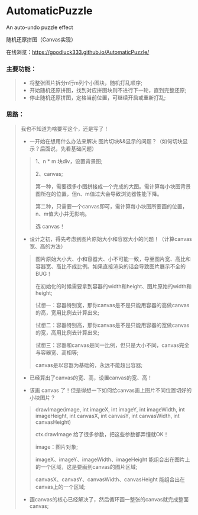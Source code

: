 # AutomaticPuzzle

An auto-undo puzzle effect

随机还原拼图（Canvas实现）

在线浏览：https://goodluck333.github.io/AutomaticPuzzle/

### 主要功能：

>* 将整张图片拆分n行m列个小图块，随机打乱顺序;
>* 开始随机还原拼图，找到对应拼图块则不进行下一轮，直到完整还原;
>* 停止随机还原拼图，定格当前位置，可继续开启或重新打乱;

### 思路：

> 我也不知道为啥要写这个，还是写了！
>
>* 一开始在想用什么办法来解决 图片切块&&显示的问题？（如何切块显示？后面说，先看基础问题）
>>
>> 1、n * m 块div，设置背景图;
>>
>> 2、canvas;
>>
>> 第一种，需要很多小图拼接成一个完成的大图。需计算每小块图背景图所在的位置，但n、m值过大会导致浏览器性能下降。
>>
>> 第二种，只需要一个canvas即可，需计算每小块图所要画的位置，n、m值大小并无影响。
>>
>> 选 canvas！
>
>* 设计之初，得先考虑到图片原始大小和容器大小的问题！（计算canvas宽、高的方法）
>>
>> 图片原始大小大、小和容器大、小不可能一致，导至图片宽、高比和容器宽、高比不成比例。如果直接渲染的话会导致图片展示不全的BUG！
>> 
>> 在初始化的时候需要拿到容器的width和height、图片原始的width和height;
>> 
>> 试想一：容器特别宽，那你canvas是不是只能用容器的高做canvas的高，宽用比例去计算出来;
>>
>> 试想二：容器特别高，那你canvas是不是只能用容器的宽做canvas的宽，高用比例去计算出来;
>>
>> 试想三：容器和canvas是同一比例，但只是大小不同，canvas完全与容器宽、高相等;
>>
>> canvas是以容器为基础的，永远不能超出容器;
>>
>* 已经算出了canvas的宽、高，设置canvas的宽、高！
>>
>* 该画 canvas 了！但是得想一下如何给canvas画上图片不同位置切好的小块图片？
>>
>> drawImage(image, int imageX, int imageY, int imageWidth, int imageHeight, int canvasX, int canvasY, int canvasWidth, int canvasHeight)
>> 
>> ctx.drawImage 给了很多参数，把这些参数都弄懂就OK！
>>
>> image：图片对象;
>>
>> imageX、imageY、imageWidth、imageHeight 能组合出在图片上的一个区域，这是要画到canvas的图片区域;
>>
>> canvasX、canvasY、canvasWidth、canvasHeight 能组合出在canvas上的一个区域;
>>
>* 画canvas的核心已经解决了，然后循环画一整张的canvas就完成整面canvas;
>>
>> 
>>
>>
>>


